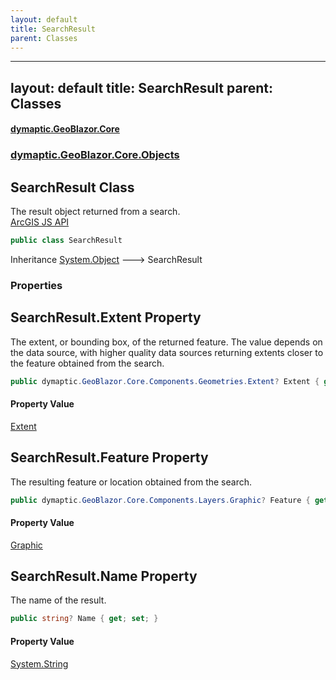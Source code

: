 ```yaml
---
layout: default
title: SearchResult
parent: Classes
---
```

---
layout: default
title: SearchResult
parent: Classes
---
#### [dymaptic.GeoBlazor.Core](index.html 'index')
### [dymaptic.GeoBlazor.Core.Objects](index.html#dymaptic.GeoBlazor.Core.Objects 'dymaptic.GeoBlazor.Core.Objects')

## SearchResult Class

The result object returned from a search.  
<a target="_blank" href="https://developers.arcgis.com/javascript/latest/api-reference/esri-widgets-Search.html#SearchResult">ArcGIS JS API</a>

```csharp
public class SearchResult
```

Inheritance [System.Object](https://docs.microsoft.com/en-us/dotnet/api/System.Object 'System.Object') &#129106; SearchResult
### Properties

<a name='dymaptic.GeoBlazor.Core.Objects.SearchResult.Extent'></a>

## SearchResult.Extent Property

The extent, or bounding box, of the returned feature. The value depends on the data source, with higher quality data sources returning extents closer to the feature obtained from the search.

```csharp
public dymaptic.GeoBlazor.Core.Components.Geometries.Extent? Extent { get; set; }
```

#### Property Value
[Extent](dymaptic.GeoBlazor.Core.Components.Geometries.Extent.html 'dymaptic.GeoBlazor.Core.Components.Geometries.Extent')

<a name='dymaptic.GeoBlazor.Core.Objects.SearchResult.Feature'></a>

## SearchResult.Feature Property

The resulting feature or location obtained from the search.

```csharp
public dymaptic.GeoBlazor.Core.Components.Layers.Graphic? Feature { get; set; }
```

#### Property Value
[Graphic](dymaptic.GeoBlazor.Core.Components.Layers.Graphic.html 'dymaptic.GeoBlazor.Core.Components.Layers.Graphic')

<a name='dymaptic.GeoBlazor.Core.Objects.SearchResult.Name'></a>

## SearchResult.Name Property

The name of the result.

```csharp
public string? Name { get; set; }
```

#### Property Value
[System.String](https://docs.microsoft.com/en-us/dotnet/api/System.String 'System.String')

